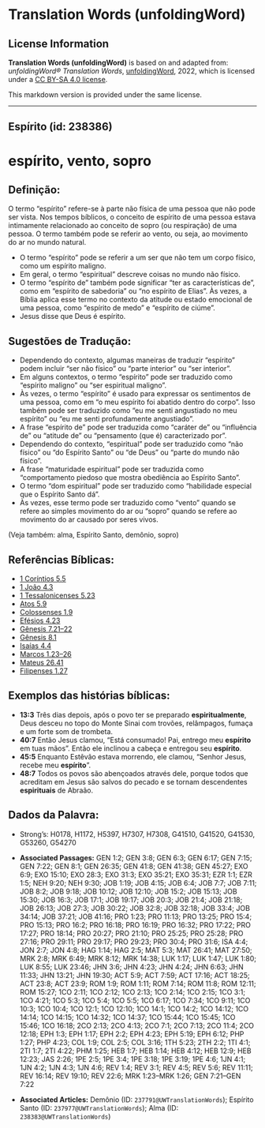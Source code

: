 # Translation Words (unfoldingWord)

## License Information

**Translation Words (unfoldingWord)** is based on and adapted from: _unfoldingWord® Translation Words_, [unfoldingWord](https://unfoldingword.org/utw), 2022, which is licensed under a [CC BY-SA 4.0 license](https://creativecommons.org/licenses/by-sa/4.0/legalcode.en).

This markdown version is provided under the same license.



--------------------------------

## Espírito (id: 238386)

espírito, vento, sopro
======================

Definição:
----------

O termo “espírito” refere\-se à parte não física de uma pessoa que não pode ser vista. Nos tempos bíblicos, o conceito de espírito de uma pessoa estava intimamente relacionado ao conceito de sopro (ou respiração) de uma pessoa. O termo também pode se referir ao vento, ou seja, ao movimento do ar no mundo natural.

* O termo “espírito” pode se referir a um ser que não tem um corpo físico, como um espírito maligno.
* Em geral, o termo “espiritual” descreve coisas no mundo não físico.
* O termo “espírito de” também pode significar “ter as características de”, como em “espírito de sabedoria” ou “no espírito de Elias”. Às vezes, a Bíblia aplica esse termo no contexto da atitude ou estado emocional de uma pessoa, como “espírito de medo” e “espírito de ciúme”.
* Jesus disse que Deus é espírito.

Sugestões de Tradução:
----------------------

* Dependendo do contexto, algumas maneiras de traduzir “espírito” podem incluir “ser não físico” ou “parte interior” ou “ser interior”.
* Em alguns contextos, o termo “espírito” pode ser traduzido como “espírito maligno” ou “ser espiritual maligno”.
* Às vezes, o termo “espírito” é usado para expressar os sentimentos de uma pessoa, como em “o meu espírito foi abatido dentro do corpo”. Isso também pode ser traduzido como “eu me senti angustiado no meu espírito” ou “eu me senti profundamente angustiado”.
* A frase “espírito de” pode ser traduzida como “caráter de” ou “influência de” ou “atitude de” ou “pensamento (que é) caracterizado por”.
* Dependendo do contexto, “espiritual” pode ser traduzido como “não físico” ou “do Espírito Santo” ou “de Deus” ou “parte do mundo não físico”.
* A frase “maturidade espiritual” pode ser traduzida como “comportamento piedoso que mostra obediência ao Espírito Santo”.
* O termo “dom espiritual” pode ser traduzido como “habilidade especial que o Espírito Santo dá”.
* Às vezes, esse termo pode ser traduzido como “vento” quando se refere ao simples movimento do ar ou “sopro” quando se refere ao movimento do ar causado por seres vivos.

(Veja também: alma, Espírito Santo, demônio, sopro)

Referências Bíblicas:
---------------------

* [1 Coríntios 5\.5](https://ref.ly/1Cor5:5)
* [1 João 4\.3](https://ref.ly/1John4:3)
* [1 Tessalonicenses 5\.23](https://ref.ly/1Thess5:23)
* [Atos 5\.9](https://ref.ly/Acts5:9)
* [Colossenses 1\.9](https://ref.ly/Col1:9)
* [Efésios 4\.23](https://ref.ly/Eph4:23)
* [Gênesis 7\.21–22](https://ref.ly/Gen7:21-Gen7:22)
* [Gênesis 8\.1](https://ref.ly/Gen8:1)
* [Isaías 4\.4](https://ref.ly/Isa4:4)
* [Marcos 1\.23–26](https://ref.ly/Mark1:23-Mark1:26)
* [Mateus 26\.41](https://ref.ly/Matt26:41)
* [Filipenses 1\.27](https://ref.ly/Phil1:27)

Exemplos das histórias bíblicas:
--------------------------------

* **13:3** Três dias depois, após o povo ter se preparado **espiritualmente**, Deus desceu no topo do Monte Sinai com trovões, relâmpagos, fumaça e um forte som de trombeta.
* **40:7** Então Jesus clamou, “Está consumado! Pai, entrego meu **espírito** em tuas mãos”. Então ele inclinou a cabeça e entregou seu **espírito**.
* **45:5** Enquanto Estêvão estava morrendo, ele clamou, “Senhor Jesus, recebe meu **espírito**”.
* **48:7** Todos os povos são abençoados através dele, porque todos que acreditam em Jesus são salvos do pecado e se tornam descendentes **espirituais** de Abraão.

Dados da Palavra:
-----------------

* Strong’s: H0178, H1172, H5397, H7307, H7308, G41510, G41520, G41530, G53260, G54270

* **Associated Passages:** GEN 1:2; GEN 3:8; GEN 6:3; GEN 6:17; GEN 7:15; GEN 7:22; GEN 8:1; GEN 26:35; GEN 41:8; GEN 41:38; GEN 45:27; EXO 6:9; EXO 15:10; EXO 28:3; EXO 31:3; EXO 35:21; EXO 35:31; EZR 1:1; EZR 1:5; NEH 9:20; NEH 9:30; JOB 1:19; JOB 4:15; JOB 6:4; JOB 7:7; JOB 7:11; JOB 8:2; JOB 9:18; JOB 10:12; JOB 12:10; JOB 15:2; JOB 15:13; JOB 15:30; JOB 16:3; JOB 17:1; JOB 19:17; JOB 20:3; JOB 21:4; JOB 21:18; JOB 26:13; JOB 27:3; JOB 30:22; JOB 32:8; JOB 32:18; JOB 33:4; JOB 34:14; JOB 37:21; JOB 41:16; PRO 1:23; PRO 11:13; PRO 13:25; PRO 15:4; PRO 15:13; PRO 16:2; PRO 16:18; PRO 16:19; PRO 16:32; PRO 17:22; PRO 17:27; PRO 18:14; PRO 20:27; PRO 21:10; PRO 25:25; PRO 25:28; PRO 27:16; PRO 29:11; PRO 29:17; PRO 29:23; PRO 30:4; PRO 31:6; ISA 4:4; JON 2:7; JON 4:8; HAG 1:14; HAG 2:5; MAT 5:3; MAT 26:41; MAT 27:50; MRK 2:8; MRK 6:49; MRK 8:12; MRK 14:38; LUK 1:17; LUK 1:47; LUK 1:80; LUK 8:55; LUK 23:46; JHN 3:6; JHN 4:23; JHN 4:24; JHN 6:63; JHN 11:33; JHN 13:21; JHN 19:30; ACT 5:9; ACT 7:59; ACT 17:16; ACT 18:25; ACT 23:8; ACT 23:9; ROM 1:9; ROM 1:11; ROM 7:14; ROM 11:8; ROM 12:11; ROM 15:27; 1CO 2:11; 1CO 2:12; 1CO 2:13; 1CO 2:14; 1CO 2:15; 1CO 3:1; 1CO 4:21; 1CO 5:3; 1CO 5:4; 1CO 5:5; 1CO 6:17; 1CO 7:34; 1CO 9:11; 1CO 10:3; 1CO 10:4; 1CO 12:1; 1CO 12:10; 1CO 14:1; 1CO 14:2; 1CO 14:12; 1CO 14:14; 1CO 14:15; 1CO 14:32; 1CO 14:37; 1CO 15:44; 1CO 15:45; 1CO 15:46; 1CO 16:18; 2CO 2:13; 2CO 4:13; 2CO 7:1; 2CO 7:13; 2CO 11:4; 2CO 12:18; EPH 1:3; EPH 1:17; EPH 2:2; EPH 4:23; EPH 5:19; EPH 6:12; PHP 1:27; PHP 4:23; COL 1:9; COL 2:5; COL 3:16; 1TH 5:23; 2TH 2:2; 1TI 4:1; 2TI 1:7; 2TI 4:22; PHM 1:25; HEB 1:7; HEB 1:14; HEB 4:12; HEB 12:9; HEB 12:23; JAS 2:26; 1PE 2:5; 1PE 3:4; 1PE 3:18; 1PE 3:19; 1PE 4:6; 1JN 4:1; 1JN 4:2; 1JN 4:3; 1JN 4:6; REV 1:4; REV 3:1; REV 4:5; REV 5:6; REV 11:11; REV 16:14; REV 19:10; REV 22:6; MRK 1:23–MRK 1:26; GEN 7:21–GEN 7:22
* **Associated Articles:** Demônio (ID: `237791@UWTranslationWords`); Espírito Santo (ID: `237977@UWTranslationWords`); Alma (ID: `238383@UWTranslationWords`)

